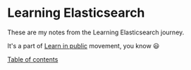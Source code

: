 # Learning Elasticsearch

These are my notes from the Learning Elasticsearch journey.

It's a part of [Learn in public](https://www.swyx.io/writing/learn-in-public/) movement, you know 😃

[Table of contents](toc.md)
